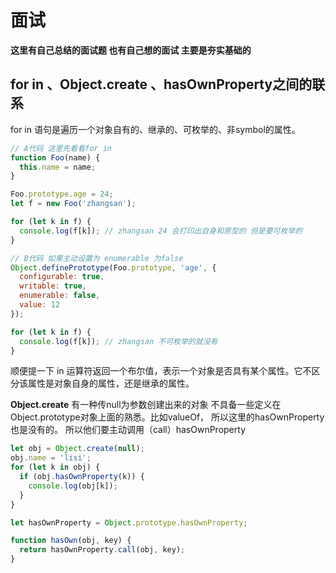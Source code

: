 
# 面试

**这里有自己总结的面试题 也有自己想的面试 主要是夯实基础的**

## for in 、Object.create 、hasOwnProperty之间的联系

for in 语句是遍历一个对象自有的、继承的、可枚举的、非symbol的属性。
```javascript
// A代码 这里先看看for in
function Foo(name) {
  this.name = name;
}

Foo.prototype.age = 24;
let f = new Foo('zhangsan');

for (let k in f) {
  console.log(f[k]); // zhangsan 24 会打印出自身和原型的 但是要可枚举的
}

// B代码 如果主动设置为 enumerable 为false
Object.definePrototype(Foo.prototype, 'age', {
  configurable: true,
  writable: true,
  enumerable: false,
  value: 12
});

for (let k in f) {
  console.log(f[k]); // zhangsan 不可枚举的就没有
}
```
顺便提一下 in 运算符返回一个布尔值，表示一个对象是否具有某个属性。它不区分该属性是对象自身的属性，还是继承的属性。

**Object.create** 有一种传null为参数创建出来的对象 不具备一些定义在Object.prototype对象上面的熟悉。比如valueOf，
所以这里的hasOwnProperty也是没有的。 所以他们要主动调用（call）hasOwnProperty

```javascript
let obj = Object.create(null);
obj.name = 'lisi';
for (let k in obj) {
  if (obj.hasOwnProperty(k)) {
    console.log(obj[k]);
  }
}

let hasOwnProperty = Object.prototype.hasOwnProperty;

function hasOwn(obj, key) {
  return hasOwnProperty.call(obj, key);
}
```

